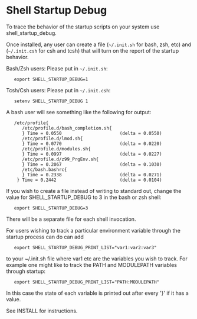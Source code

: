 # Shell Startup Debug

To trace the behavior of the startup scripts on your system use
shell_startup_debug.

Once installed, any user can create a file (`~/.init.sh` for bash, zsh, etc) and
(`~/.init.csh` for csh and tcsh) that will turn on the report of the startup
behavior.

Bash/Zsh users: Please put in `~/.init.sh`:

```
   export SHELL_STARTUP_DEBUG=1
```

Tcsh/Csh users: Please put in `~/.init.csh`:

```
   setenv SHELL_STARTUP_DEBUG 1
```

A bash user will see something like the following for output:

```
   /etc/profile{
      /etc/profile.d/bash_completion.sh{
      } Time = 0.0550                      (delta = 0.0550)
      /etc/profile.d/lmod.sh{
      } Time = 0.0770                      (delta = 0.0220)
      /etc/profile.d/modules.sh{
      } Time = 0.0997                      (delta = 0.0227)
      /etc/profile.d/z99_PrgEnv.sh{
      } Time = 0.2067                      (delta = 0.1030)
      /etc/bash.bashrc{
      } Time = 0.2338                      (delta = 0.0271)
    } Time = 0.2442                        (delta = 0.0104)
```

If you wish to create a file instead of writing to standard out, change the value for SHELL_STARTUP_DEBUG
to 3 in the bash or zsh shell: 

```
   export SHELL_STARTUP_DEBUG=3
```

There will be a separate file for each shell invocation.


For users wishing to track a particular environment variable through the startup process can do can add

```
   export SHELL_STARTUP_DEBUG_PRINT_LIST="var1:var2:var3"
```

to your ~/.init.sh file where var1 etc are the variables you wish to track. For example one might like
to track the PATH and MODULEPATH variables through startup:

```
   export SHELL_STARTUP_DEBUG_PRINT_LIST="PATH:MODULEPATH"
```

In this case the state of each variable is printed out after every '}' if it has a value.

See INSTALL for instructions.

